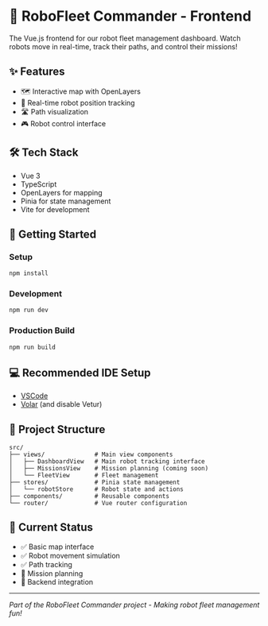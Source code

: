 # 🤖 RoboFleet Commander - Frontend

The Vue.js frontend for our robot fleet management dashboard. Watch robots move in real-time, track their paths, and control their missions!

## ✨ Features

- 🗺️ Interactive map with OpenLayers
- 📍 Real-time robot position tracking
- 🛣️ Path visualization
- 🎮 Robot control interface

## 🛠️ Tech Stack

- Vue 3
- TypeScript
- OpenLayers for mapping
- Pinia for state management
- Vite for development

## 🚀 Getting Started

### Setup
```sh
npm install
```

### Development
```sh
npm run dev
```

### Production Build
```sh
npm run build
```

## 💻 Recommended IDE Setup

- [VSCode](https://code.visualstudio.com/) 
- [Volar](https://marketplace.visualstudio.com/items?itemName=Vue.volar) (and disable Vetur)

## 📁 Project Structure

```
src/
├── views/              # Main view components
│   ├── DashboardView   # Main robot tracking interface
│   ├── MissionsView    # Mission planning (coming soon)
│   └── FleetView       # Fleet management
├── stores/             # Pinia state management
│   └── robotStore      # Robot state and actions
├── components/         # Reusable components
└── router/             # Vue router configuration
```

## 🎯 Current Status

- ✅ Basic map interface
- ✅ Robot movement simulation
- ✅ Path tracking
- 🚧 Mission planning
- 🚧 Backend integration

---
*Part of the RoboFleet Commander project - Making robot fleet management fun!*
